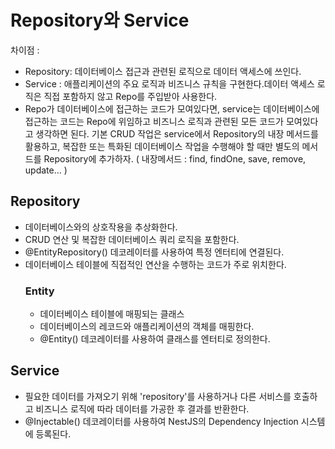 # Repository와 Service

차이점 :

-   Repository: 데이터베이스 접근과 관련된 로직으로 데이터 액세스에 쓰인다.
-   Service : 애플리케이션의 주요 로직과 비즈니스 규칙을 구현한다.데이터 액세스 로직은 직접 포함하지 않고 Repo를 주입받아 사용한다.
-   Repo가 데이터베이스에 접근하는 코드가 모여있다면, service는 데이터베이스에 접근하는 코드는 Repo에 위임하고 비즈니스 로직과 관련된 모든 코드가 모여있다고 생각하면 된다. 기본 CRUD 작업은 service에서 Repository의 내장 메서드를 활용하고, 복잡한 또는 특화된 데이터베이스 작업을 수행해야 할 때만 별도의 메서드를 Repository에 추가하자. ( 내장메서드 : find, findOne, save, remove, update... )

## Repository

-   데이터베이스와의 상호작용을 추상화한다.
-   CRUD 연산 및 복잡한 데이터베이스 쿼리 로직을 포함한다.
-   @EntityRepository() 데코레이터를 사용하여 특정 엔터티에 연결된다.
-   데이터베이스 테이블에 직접적인 연산을 수행하는 코드가 주로 위치한다.
    ### Entity
    -   데이터베이스 테이블에 매핑되는 클래스
    -   데이터베이스의 레코드와 애플리케이션의 객체를 매핑한다.
    -   @Entity() 데코레이터를 사용하여 클래스를 엔터티로 정의한다.

## Service

-   필요한 데이터를 가져오기 위해 'repository'를 사용하거나 다른 서비스를 호출하고 비즈니스 로직에 따라 데이터를 가공한 후 결과를 반환한다.
-   @Injectable() 데코레이터를 사용하여 NestJS의 Dependency Injection 시스템에 등록된다.
